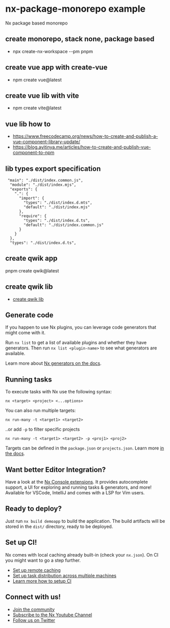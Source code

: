 # nx-package-monorepo example

Nx package based monorepo

## create monorepo, stack none, package based

- npx create-nx-workspace --pm pnpm

## create vue app with create-vue

- npm create vue@latest

## create vue lib with vite

- npm create vite@latest

## vue lib how to

- https://www.freecodecamp.org/news/how-to-create-and-publish-a-vue-component-library-update/
- https://blog.ayitinya.me/articles/how-to-create-and-publish-vue-component-to-npm

## lib types export specification

```
 "main": "./dist/index.common.js",
  "module": "./dist/index.mjs",
  "exports": {
    ".": {
      "import": {
        "types": "./dist/index.d.mts",
        "default": "./dist/index.mjs"
      },
      "require": {
        "types": "./dist/index.d.ts",
        "default": "./dist/index.common.js"
      }
    }
  },
  "types": "./dist/index.d.ts",
```

## create qwik app

pnpm create qwik@latest

## create qwik lib

- [create qwik lib](https://qwik.builder.io/docs/advanced/library/#library)

## Generate code

If you happen to use Nx plugins, you can leverage code generators that might come with it.

Run `nx list` to get a list of available plugins and whether they have generators. Then run `nx list <plugin-name>` to see what generators are available.

Learn more about [Nx generators on the docs](https://nx.dev/plugin-features/use-code-generators).

## Running tasks

To execute tasks with Nx use the following syntax:

```
nx <target> <project> <...options>
```

You can also run multiple targets:

```
nx run-many -t <target1> <target2>
```

..or add `-p` to filter specific projects

```
nx run-many -t <target1> <target2> -p <proj1> <proj2>
```

Targets can be defined in the `package.json` or `projects.json`. Learn more [in the docs](https://nx.dev/core-features/run-tasks).

## Want better Editor Integration?

Have a look at the [Nx Console extensions](https://nx.dev/nx-console). It provides autocomplete support, a UI for exploring and running tasks & generators, and more! Available for VSCode, IntelliJ and comes with a LSP for Vim users.

## Ready to deploy?

Just run `nx build demoapp` to build the application. The build artifacts will be stored in the `dist/` directory, ready to be deployed.

## Set up CI!

Nx comes with local caching already built-in (check your `nx.json`). On CI you might want to go a step further.

- [Set up remote caching](https://nx.dev/core-features/share-your-cache)
- [Set up task distribution across multiple machines](https://nx.dev/nx-cloud/features/distribute-task-execution)
- [Learn more how to setup CI](https://nx.dev/recipes/ci)

## Connect with us!

- [Join the community](https://nx.dev/community)
- [Subscribe to the Nx Youtube Channel](https://www.youtube.com/@nxdevtools)
- [Follow us on Twitter](https://twitter.com/nxdevtools)
